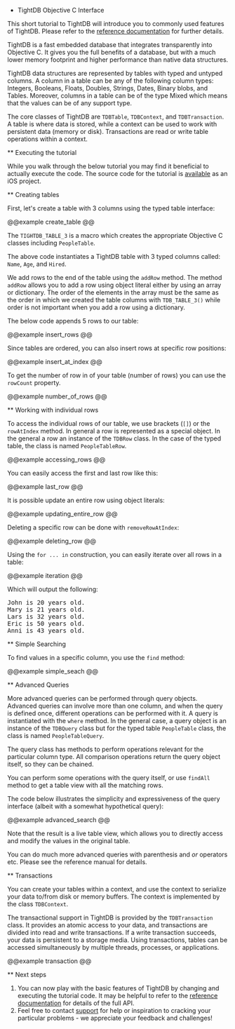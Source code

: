 * TightDB Objective C Interface

This short tutorial to TightDB will introduce you to
commonly used features of TightDB. Please refer to the
<a href="http://www.tightdb.com/documentation/1/Reference/">reference documentation</a>
for further details.

TightDB is a fast embedded database that integrates transparently
into Objective C. It gives you the full benefits of a database, but
with a much lower memory footprint and higher performance than native
data structures.

TightDB data structures are represented by tables with typed and
untyped columns. A column in a table can be any of the following
column types: Integers, Booleans, Floats, Doubles, Strings, Dates,
Binary blobs, and Tables. Moreover, columns in a table can be of the
type Mixed which means that the values can be of any support type.

The core classes of TightDB are <code>TDBTable</code>,
<code>TDBContext</code>, and <code>TDBTransaction</code>. A table is where
data is stored, while a context can be used to work with
persistent data (memory or disk). Transactions are read or write
table operations within a context.

** Executing the tutorial

While you walk through the below tutorial you may find it beneficial to actually execute the code.
The source code for the tutorial is <a href="http://www.tightdb.com/downloads&/tutorial-ios.zip">available</a>
as an iOS project.

** Creating tables

First, let's create a table with 3 columns using the typed table interface:

@@example create_table @@

The <code>TIGHTDB_TABLE_3</code> is a macro which creates the appropriate Objective C classes
including <code>PeopleTable</code>.

The above code instantiates a TightDB table with 3 typed columns called: <code>Name</code>, <code>Age</code>,
and <code>Hired</code>.

We add rows to the end of the table using the <code>addRow</code>
method. The method <code>addRow</code> allows you to add a row
using object literal either by using an array or dictionary.
The order of the elements in the array must be the same as the order in
which we created the table columns with <code>TDB_TABLE_3()</code>
while order is not important when you add a row using a dictionary.

The below code appends 5 rows to our table:

@@example insert_rows @@

Since tables are ordered, you can also insert rows at specific row positions:

@@example insert_at_index @@

To get the number of row in of your table (number of rows) you can use the
<code>rowCount</code> property.

@@example number_of_rows @@

** Working with individual rows

To access the individual rows of our table, we use brackets
(<code>[]</code>) or the <code>rowAtIndex</code> method. In general a row is
represented as a special object. In the
general a row an instance of the <code>TDBRow</code> class. In the
case of the typed table, the class is named <code>PeopleTableRow</code>.

@@example accessing_rows @@

You can easily access the first and last row like this:

@@example last_row @@

It is possible update an entire row using object literals:

@@example updating_entire_row @@

Deleting a specific row can be done with <code>removeRowAtIndex</code>:

@@example deleting_row @@

Using the <code>for ... in</code> construction, you can
easily iterate over all rows in a table:


@@example iteration @@

Which will output the following:

<div class="code">
<pre>
John is 20 years old.
Mary is 21 years old.
Lars is 32 years old.
Eric is 50 years old.
Anni is 43 years old.
</pre>
</div>

** Simple Searching

To find values in a specific column, you use the <code>find</code> method:

@@example simple_seach @@

** Advanced Queries

More advanced queries can be performed through query objects. Advanced
queries can involve more than one column, and when the query is
defined once, different operations can be performed with it. A query
is instantiated with the <code>where</code> method. In the general case, a
query object is an instance of the <code>TDBQuery</code> class but for
the typed table <code>PeopleTable</code> class, the class is named
<code>PeopleTableQuery</code>.

The query class has methods to perform operations relevant for the
particular column type. All comparison operations return the query
object itself, so they can be chained.

You can perform some operations with the query itself, or use
<code>findAll</code> method to get a table view with all the matching rows.

The code below illustrates the simplicity and expressiveness of the
query interface (albeit with a somewhat hypothetical query):

@@example advanced_search @@

Note that the result is a live table view, which allows you to
directly access and modify the values in the original table.

You can do much more advanced queries with parenthesis and <i>or</i>
operators etc. Please see the reference manual for details.

** Transactions

You can create your tables within a context, and use the context to serialize
your data to/from disk or memory buffers. The context is implemented
by the class <code>TDBContext</code>.

The transactional support in TightDB is provided by the
<code>TDBTransaction</code> class. It provides an atomic access to your
data, and transactions are divided into read and write
transactions. If a write transaction succeeds, your data is persistent
to a storage media. Using transactions, tables can be accessed
simultaneously by multiple threads, processes, or applications.

@@example transaction @@


** Next steps

<ol>

<li>You can now play with the basic features of TightDB by changing and executing the tutorial code.
It may be helpful to refer to the <a
href="http://www.tightdb.com/documentation/ObjectiveC_ref/1/Reference/">reference
documentation</a> for details of the full API. </li>

<li>Feel free to contact <a
href="mailto:support@tightdb.com">support</a> for help or inspiration
to cracking your particular problems - we appreciate your feedback and
challenges!</li>

</ol>
